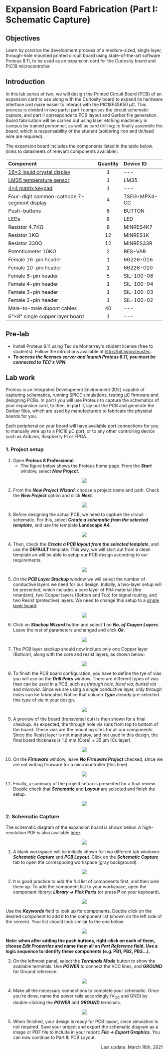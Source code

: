 # Expansion Board Fabrication (Part I: Schematic Capture)

## Objectives
Learn by practice the development process of a medium-sized, single layer, through-hole mounted printed circuit board using state-of-the-art software Proteus 8.11, to be used as an expansion card for the Curiosity board and PIC18 microcontroller. 

## Introduction 
In this lab series of two, we will design the Printed Circuit Board (PCB) of an expansion card to use along with the Curiosity board to expand its hardware interface and make easier to interact with the PIC18F45K50 &mu;C. This process is divided in two parts: part I comprises the circuit schematic capture, and part II corresponds to PCB layout and Gerber file generation. Board fabrication will be carried out using laser etching machinery in campus by trained personnel, as well as card drilling; to finally assemble the board, which is responsability of the student (soldering iron and tin/lead wire are required).

The expansion board includes the components listed in the table below. (links to datasheets of relevant components available):

<div align="center">

Component | Quantity | Device ID
:---   | :---: | :---
<a href="https://www.sparkfun.com/datasheets/LCD/HD44780.pdf" target="_blank">16×2 liquid crystal display</a> | 1 | ---
<a href="https://www.ti.com/lit/ds/symlink/lm35.pdf" target="_blank">LM35 temperature sensor</a>  | 1 | LM35
<a href="https://circuitdigest.com/microcontroller-projects/4x4-keypad-interfacing-with-pic16f877a" target="_blank">4×4 matrix keypad</a>    | 1 | ---
Four-digit common-cathode 7-segment display          | 4 | 7SEG-MPX4-CC
Push-buttons                | 8 | BUTTON
LEDs                        | 8 | LED
Resistor 4.7KΩ | 8  | MINRES4K7
Resistor 1KΩ   | 12 | MINRES1K
Resistor 330Ω  | 12 | MINRES33R
Potentiometer 10KΩ | 2 | RES-VAR
Female 16-pin header | 1 | 66226-016
Female 10-pin header | 1 | 66226-010
Female 8-pin header | 5 | SIL-100-08
Female 4-pin header | 1 | SIL-100-04
Female 3-pin header | 1 | SIL-100-03
Female 2-pin header | 1 | SIL-100-02
Male-to-male dupont cables | 40 | ---
6"×8" single copper layer board | 1 | ---

</div>

## Pre-lab 
* Install Proteus 8.11 using Tec de Monterrey's student license (free to students). Follow the intructions available at <a href="http://bit.ly/proteustec">http://bit.ly/proteustec</a>. 
* _**To access the licenses server and launch Proteus 8.11, you must be connected to TEC's VPN**_. 

## Lab work
Proteus is an Integrated Development Environment (IDE) capable of capturing schematics, running SPICE simulations, testing &mu;C firmware and designing PCBs. In part I you will use Proteus to capture the schematics of your expansion card, to then, in part II, lay out the PCB and generate the Gerber files, which are used by manufacturers to fabricate the physical boards for you.

Each peripheral on your board will have available port connections for you to manually wire up to a PIC18 &mu;C port, or to any other controlling device such as Arduino, Raspberry Pi or FPGA. 

### **1. Project setup**
1. Open __Proteus 8 Professional__. 
   * The figure below shows the Proteus home page. From the __*Start*__ window, select __*New Project*__. 
<p align="center">
  <img src="img/home_page.PNG">
</p>

2. From the __*New Project Wizard*__, choose a project name and path. Check the __*New Project*__ option and click __*Next*__. 
<p align="center">
  <img src="img/Start.PNG">
</p>

3. Before designing the actual PCB, we need to capture the circuit schematic. For this, select __*Create a schematic from the selected template*__, and use the template __Landscape A4__.
<p align="center">
  <img src="img/schematic_design.PNG">
</p>

4. Then, check the __*Create a PCB layout from the selected template*__, and use the __DEFAULT__ template. This way, we will start out from a clean template an will be able to setup our PCB design according to our requirements. 
<p align="center">
  <img src="img/PCB_layout.PNG">
</p>

5. On the __*PCB Layer Stackup*__ window we will select the number of conductive layers we need for our design. Initially, a two-layer setup will be presented, which includes a core layer of FR4 material (fire retardant), two Copper layers (Bottom and Top) for signal routing, and two Resist (protective) layers. We need to change this setup to a <u>single layer board</u>.
<p align="center">
  <img src="img/stackup_2l.PNG">
</p>

6. Click on __*Stackup Wizard*__ button and select __*1*__ on __*No. of Copper Layers*__. Leave the rest of parameters unchanged and click __*Ok*__.
<p align="center">
  <img src="img/stackup_wizard.PNG">
</p>

7. The PCB layer stackup should now include only one Copper layer (Bottom), along with the core and resist layers, as shown below:
<p align="center">
  <img src="img/stackup.PNG">
</p>

8. To finish the PCB board configuration, you have to define the tye of vias you will use on the _**Drill Pairs**_ window. There are different types of vias than can be used in a PCB, such as *through hole*, *blind via*, *buried via* and *microvia*. Since we are using a single conductive layer, only *through holes* can be fabricated. Notice that column __*Type*__ already pre-selected this type of via in your design. 
<p align="center">
  <img src="img/drill_pairs.PNG">
</p>

9. A preview of the board (transversal cut) is then shown for a final checkup. As expected, the through hole via runs from top to bottom of the board. These vias are the mounting sites for all our components. Since the Resist layer is not mandatoy, and not used in this design, the final board thickness is 1.6 mm (Core) + 35 &mu;m (Cu layer).
<p align="center">
  <img src="img/board_preview.PNG">
</p>

10. On the _**Firmware**_ window, leave __*No Firmware Project*__ checked, since we are not writing firmware for a microcontroller (this time).
<p align="center">
  <img src="img/firmware.PNG">
</p>

11. Finally, a summary of the project setup is presented for a final review. Double check that __*Schematic*__ and __*Layout*__ are selected and finish the setup. 
<p align="center">
  <img src="img/summary.PNG">
</p>

### **2. Schematic Capture**

The schematic diagram of the expansion board is shown below. A high-resolution PDF is also available [here](EXBOARD-PIC18.PDF). 
<p align="center">
  <img src="img/schematic_diagram.png">
</p>

1. A blank workspace will be initially shown for two different tab windows: __*Schematic Capture*__ and __*PCB Layout*__. Click on the __*Schematic Capture*__ tab to open the correspoding workspace (gray background).
<p align="center">
  <img src="img/sch_cap_01.PNG">
</p>

2. It is good practice to add the full list of components first, and then wire them up. To add the component list to your workspace, open the component library: __*Library → Pick Parts*__ (or press **P** on your keyboard).
<p align="center">
  <img src="img/sch_cap_02.PNG">
</p>

Use the __*Keywords*__ field to look up for components. Double click on the desired component to add it to the component list (shown on the left side of the screen). Your list should look similar to the one below:
<p align="center">
  <img src="img/sch_cap_03.PNG">
</p>

__Note: when after adding the push buttons, right-click on each of them, choose *Edit Properties* and name them all on *Part Reference* field. Use a logic sequence to identify these components (e.g. PB1, PB2, PB3...).__

3. On the leftmost panel, select the __*Terminals Mode*__ button to show the available terminals. Use __*POWER*__ to connect the VCC lines, and __*GROUND*__ for Ground reference.
<p align="center">
  <img src="img/sch_cap_04.PNG">
</p>

4. Make all the necessary connections to complete your schematic. Once you're done, name the power rails accordingly (V<sub>CC</sub> and GND) by double-clicking the __*POWER*__ and __*GROUND*__ terminals. 
<p align="center">
  <img src="img/sch_cap_05.PNG">
</p>

5. When finished, your design is ready for PCB layout, since simulation is not required. Save your project and export the schematic diagram as a image or PDF file to include in your report: __*File → Export Graphics*__. You can now continue to Part II: PCB Layout.

<p align="right">Last update: March 16th, 2021</p>